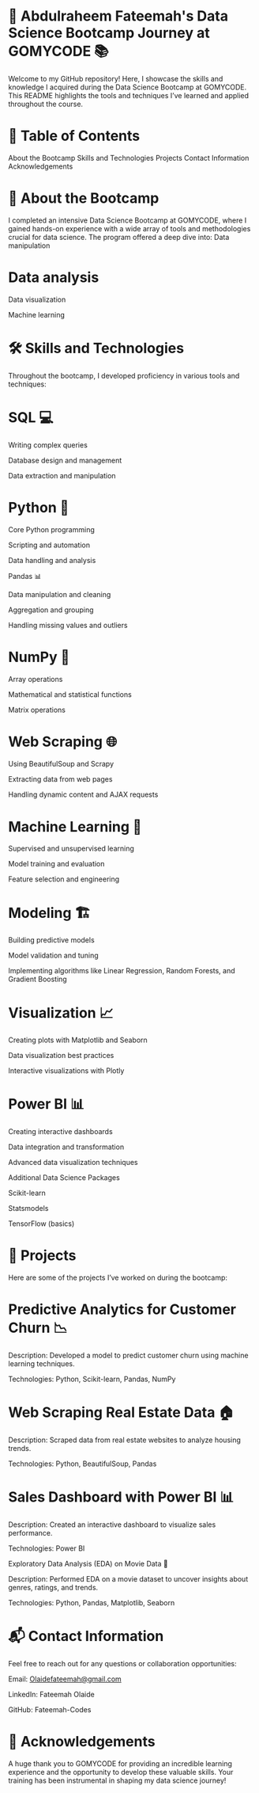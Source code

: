 # 🌟 Abdulraheem Fateemah's Data Science Bootcamp Journey at GOMYCODE 📚

Welcome to my GitHub repository! Here, I showcase the skills and knowledge I acquired during the Data Science Bootcamp at GOMYCODE. 
This README highlights the tools and techniques I’ve learned and applied throughout the course.

# 📌 Table of Contents
About the Bootcamp
Skills and Technologies
Projects
Contact Information
Acknowledgements

# 📝 About the Bootcamp
I completed an intensive Data Science Bootcamp at GOMYCODE, where I gained hands-on experience with a wide array of tools and methodologies crucial for data science. The program offered a deep dive into:
Data manipulation

# Data analysis

Data visualization

Machine learning


# 🛠 Skills and Technologies
Throughout the bootcamp, I developed proficiency in various tools and techniques:

# SQL 💻
Writing complex queries

Database design and management

Data extraction and manipulation

# Python 🐍
Core Python programming

Scripting and automation

Data handling and analysis

Pandas 📊

Data manipulation and cleaning

Aggregation and grouping

Handling missing values and outliers

# NumPy 🔢
Array operations

Mathematical and statistical functions

Matrix operations

# Web Scraping 🌐
Using BeautifulSoup and Scrapy

Extracting data from web pages

Handling dynamic content and AJAX requests

# Machine Learning 🤖
Supervised and unsupervised learning

Model training and evaluation

Feature selection and engineering

# Modeling 🏗️
Building predictive models

Model validation and tuning

Implementing algorithms like Linear Regression, Random Forests, and Gradient Boosting

# Visualization 📈
Creating plots with Matplotlib and Seaborn

Data visualization best practices

Interactive visualizations with Plotly

# Power BI 📊
Creating interactive dashboards

Data integration and transformation

Advanced data visualization techniques

Additional Data Science Packages

Scikit-learn

Statsmodels

TensorFlow (basics)

# 📂 Projects
Here are some of the projects I’ve worked on during the bootcamp:

# Predictive Analytics for Customer Churn 📉

Description: Developed a model to predict customer churn using machine learning techniques.

Technologies: Python, Scikit-learn, Pandas, NumPy

# Web Scraping Real Estate Data 🏠
Description: Scraped data from real estate websites to analyze housing trends.

Technologies: Python, BeautifulSoup, Pandas

# Sales Dashboard with Power BI 📊

Description: Created an interactive dashboard to visualize sales performance.

Technologies: Power BI

Exploratory Data Analysis (EDA) on Movie Data 🎥

Description: Performed EDA on a movie dataset to uncover insights about genres, ratings, and trends.

Technologies: Python, Pandas, Matplotlib, Seaborn

# 📬 Contact Information
Feel free to reach out for any questions or collaboration opportunities:

Email: Olaidefateemah@gmail.com

LinkedIn: Fateemah Olaide

GitHub: Fateemah-Codes

# 🎉 Acknowledgements
A huge thank you to GOMYCODE for providing an incredible learning experience and the opportunity to develop these valuable skills. Your training has been instrumental in shaping my data science journey!

